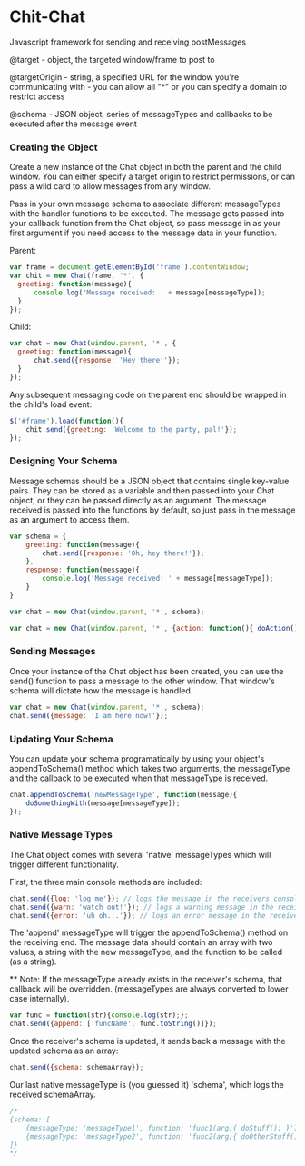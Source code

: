 # Chit-Chat
Javascript framework for sending and receiving postMessages

@target - object, the targeted window/frame to post to

@targetOrigin - string, a specified URL for the window you're communicating with
              - you can allow all "\*" or you can specify a domain to restrict access 
              
@schema - JSON object, series of messageTypes and callbacks to be executed after the message event

### Creating the Object
Create a new instance of the Chat object in both the parent and the child window.
You can either specify a target origin to restrict permissions, or can pass a wild card to allow messages from any window.

Pass in your own message schema to associate different messageTypes with the handler functions to be executed. The message gets passed
into your callback function from the Chat object, so pass message in as your first argument if you need access to the message data in 
your function.

Parent:
```javascript
var frame = document.getElementById('frame').contentWindow;
var chit = new Chat(frame, '*', {
  greeting: function(message){
      console.log('Message received: ' + message[messageType]);
  }
});
```

Child:
```javascript
var chat = new Chat(window.parent, '*', {
  greeting: function(message){
      chat.send({response: 'Hey there!'});
  }
});
```
Any subsequent messaging code on the parent end should be wrapped in the child's load event:
```javascript
$('#frame').load(function(){
    chit.send({greeting: 'Welcome to the party, pal!'});
});
```

### Designing Your Schema
Message schemas should be a JSON object that contains single key-value pairs. They can be stored as a variable and then passed into
your Chat object, or they can be passed directly as an argument. The message received is passed into the functions by default, so just
pass in the message as an argument to access them.
```javascript
var schema = {
    greeting: function(message){
        chat.send({response: 'Oh, hey there!'});
    },
    response: function(message){
        console.log('Message received: ' + message[messageType]);
    }
}

var chat = new Chat(window.parent, '*', schema);
```
```javascript
var chat = new Chat(window.parent, '*', {action: function(){ doAction(); }});
```

### Sending Messages
Once your instance of the Chat object has been created, you can use the send() function to pass a message to the other window.
That window's schema will dictate how the message is handled.
```javascript
var chat = new Chat(window.parent, '*', schema);
chat.send({message: 'I am here now!'});
```

### Updating Your Schema
You can update your schema programatically by using your object's appendToSchema() method which takes two arguments, the
messageType and the callback to be executed when that messageType is received.
```javascript
chat.appendToSchema('newMessageType', function(message){
    doSomethingWith(message[messageType]);
});
```

### Native Message Types
The Chat object comes with several 'native' messageTypes which will trigger different functionality.

First, the three main console methods are included:
```javascript
chat.send({log: 'log me'}); // logs the message in the receivers console
chat.send({warn: 'watch out!'}); // logs a warning message in the receivers console
chat.send({error: 'uh oh...'}); // logs an error message in the receivers console
```

The 'append' messageType will trigger the appendToSchema() method on the receiving end. 
The message data should contain an array with two values, a string with the new messageType, and the function 
to be called (as a string).

** Note: If the messageType already exists in the receiver's schema, that callback will be overridden. (messageTypes are always
converted to lower case internally).
```javascript
var func = function(str){console.log(str);};
chat.send({append: ['funcName', func.toString()]});
```

Once the receiver's schema is updated, it sends back a message with the updated schema as an array:
```javascript
chat.send({schema: schemaArray});
```

Our last native messageType is (you guessed it) 'schema', which logs the received schemaArray.
```javascript
/* 
{schema: [
    {messageType: 'messageType1', function: 'func1(arg){ doStuff(); }'},
    {messageType: 'messageType2', function: 'func2(arg){ doOtherStuff(); }'}
]}
*/
```
